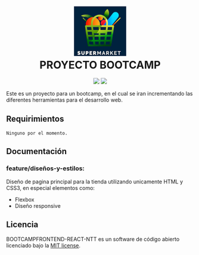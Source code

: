 <h1 align="center">
  <img src="imgs/logotipo.jpg" alt="Super Market" width="140">
  <br>
  PROYECTO BOOTCAMP
  <br>
</h1>

<p align="center">
<img src="https://img.shields.io/badge/stable-0.1.0-blue.svg">
<img src="https://img.shields.io/badge/license-MIT-orange.svg">
</p>

Este es un proyecto para un bootcamp, en el cual se iran incrementando las diferentes herramientas para el desarrollo web. 

## Requirimientos

    Ninguno por el momento.

## Documentación

### feature/diseños-y-estilos: 

Diseño de pagina principal para la tienda utilizando unicamente HTML y CSS3, en especial elementos como:

- Flexbox
- Diseño responsive

## Licencia

BOOTCAMPFRONTEND-REACT-NTT es un software de código abierto licenciado bajo la [MIT license](https://github.com/NikitaIZ/BOOTCAMPFRONTEND-REACT-NTT/blob/feature/dise%C3%B1os-y-estilos/LICENSE.md).